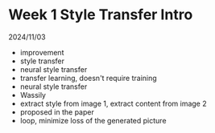 # Week 1 Style Transfer Intro

2024/11/03

- improvement
- style transfer
- neural style transfer
- transfer learning, doesn't require training
- neural style transfer
- Wassily
- extract style from image 1, extract content from image 2
- proposed in the paper
- loop, minimize loss of the generated picture

